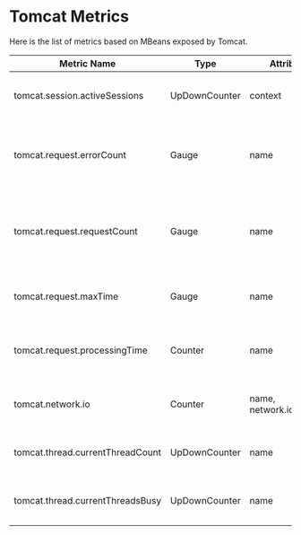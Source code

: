 # Tomcat Metrics

Here is the list of metrics based on MBeans exposed by Tomcat.

| Metric Name                      | Type          | Attributes                 | Description                                                     |
|----------------------------------|---------------|----------------------------|-----------------------------------------------------------------|
| tomcat.session.activeSessions    | UpDownCounter | context                    | The number of active sessions                                   |
| tomcat.request.errorCount        | Gauge         | name                       | The number of errors per second on all request processors       |
| tomcat.request.requestCount      | Gauge         | name                       | The number of requests per second across all request processors |
| tomcat.request.maxTime           | Gauge         | name                       | The longest request processing time                             |
| tomcat.request.processingTime    | Counter       | name                       | Represents the total time for processing all requests           |
| tomcat.network.io                | Counter       | name, network.io.direction | The number of bytes transmitted                                 |
| tomcat.thread.currentThreadCount | UpDownCounter | name                       | Total thread count of the thread pool                           |
| tomcat.thread.currentThreadsBusy | UpDownCounter | name                       | Busy thread count of the thread pool                            |
